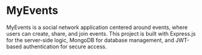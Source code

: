 # MyEvents

MyEvents is a social network application centered around events, where users can create, share, and join events. This project is built with Express.js for the server-side logic, MongoDB for database management, and JWT-based authentication for secure access.
